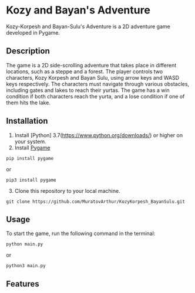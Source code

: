 # Kozy and Bayan's Adventure

Kozy-Korpesh and Bayan-Sulu's Adventure is a 2D adventure game developed in Pygame.

## Description

The game is a 2D side-scrolling adventure that takes place in different locations, such as a steppe and a forest. The player controls two characters, Kozy Korpesh and Bayan Sulu, using arrow keys and WASD keys respectively. The characters must navigate through various obstacles, including gates and lakes to reach their yurtas. The game has a win condition if both characters reach the yurta, and a lose condition if one of them hits the lake.

## Installation

1. Install [Python] 3.7(https://www.python.org/downloads/) or higher on your system.
2. Install [Pygame](https://www.pygame.org/wiki/GettingStarted)
```
pip install pygame
```
or
```
pip3 install pygame
```
3. Clone this repository to your local machine.
```
git clone https://github.com/MuratovArthur/KozyKorpesh_BayanSulu.git
```

## Usage

To start the game, run the following command in the terminal:
```
python main.py
```
or
```
python3 main.py
```
## Features


